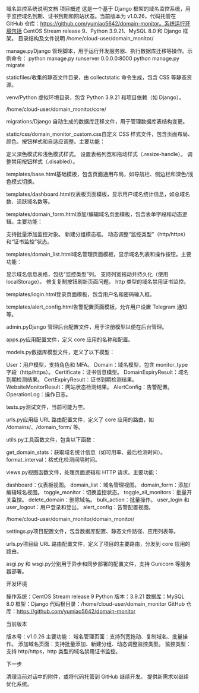域名监控系统说明文档
项目概述
这是一个基于 Django 框架的域名监控系统，用于监控域名到期、证书到期和网站状态。当前版本为 v1.0.26，代码托管在 GitHub 仓库：https://github.com/yumiao5642/domain-monitor。系统运行环境包括 CentOS Stream release 9、Python 3.9.21、MySQL 8.0 和 Django 框架。
目录结构及文件说明
/home/cloud-user/domain_monitor/

manage.pyDjango 管理脚本，用于运行开发服务器、执行数据库迁移等操作。示例命令：
python manage.py runserver 0.0.0.0:8000
python manage.py migrate


staticfiles/收集的静态文件目录，由 collectstatic 命令生成，包含 CSS 等静态资源。

venv/Python 虚拟环境目录，包含 Python 3.9.21 和项目依赖（如 Django）。


/home/cloud-user/domain_monitor/core/

migrations/Django 自动生成的数据库迁移文件，用于管理数据库表结构变更。

static/css/domain_monitor_custom.css自定义 CSS 样式文件，包含页面布局、颜色、按钮样式和自适应调整。主要功能：

定义深色模式和浅色模式样式。
设置表格列宽和拖动样式（.resize-handle）。
调整禁用按钮样式（.disabled）。


templates/base.html基础模板，包含页面通用布局，如导航栏、侧边栏和深色/浅色模式切换。

templates/dashboard.html仪表板页面模板，显示用户域名统计信息，如总域名数、活跃域名数等。

templates/domain_form.html添加/编辑域名页面模板，包含表单字段和动态逻辑。主要功能：

支持批量添加监控对象。
新建分组模态框。
动态调整“监控类型”（http/https）和“证书监控”状态。


templates/domain_list.html域名管理页面模板，显示域名列表和操作按钮。主要功能：

显示域名信息表格，包括“监控类型”列。
支持列宽拖动并持久化（使用 localStorage）。
修复复制按钮刷新页面问题。
http 类型的域名禁用证书监控。


templates/login.html登录页面模板，包含用户名和密码输入框。

templates/alert_config.html告警配置页面模板，允许用户设置 Telegram 通知等。

admin.pyDjango 管理后台配置文件，用于注册模型以便在后台管理。

apps.py应用配置文件，定义 core 应用的名称和配置。

models.py数据库模型文件，定义了以下模型：

User：用户模型，支持角色和 MFA。
Domain：域名模型，包含 monitor_type 字段（http/https）。
Certificate：证书信息模型。
DomainExpiryResult：域名到期检测结果。
CertExpiryResult：证书到期检测结果。
WebsiteMonitorResult：网站状态检测结果。
AlertConfig：告警配置。
OperationLog：操作日志。


tests.py测试文件，当前可能为空。

urls.py应用级 URL 路由配置文件，定义了 core 应用的路由，如 /domains/、/domain_form/ 等。

utils.py工具函数文件，包含以下函数：

get_domain_stats：获取域名统计信息（如可用率、最后检测时间）。
format_interval：格式化检测间隔时间。


views.py视图函数文件，处理页面逻辑和 HTTP 请求。主要功能：

dashboard：仪表板视图。
domain_list：域名管理视图。
domain_form：添加/编辑域名视图。
toggle_monitor：切换监控状态。
toggle_all_monitors：批量开关监控。
delete_domain：删除域名。
bulk_action：批量操作。
user_login 和 user_logout：用户登录和登出。
alert_config：告警配置视图。



/home/cloud-user/domain_monitor/domain_monitor/

settings.py项目配置文件，包含数据库配置、静态文件路径、应用列表等。

urls.py项目级 URL 路由配置文件，定义了项目的主要路由，分发到 core 应用的路由。

asgi.py 和 wsgi.py分别用于异步和同步部署的配置文件，支持 Gunicorn 等服务器部署。


开发环境

操作系统：CentOS Stream release 9
Python 版本：3.9.21
数据库：MySQL 8.0
框架：Django
代码根目录：/home/cloud-user/domain_monitor
GitHub 仓库：https://github.com/yumiao5642/domain-monitor

当前版本

版本号：v1.0.26
主要功能：
域名管理页面：支持列宽拖动、复制域名、批量操作。
添加域名页面：支持批量添加、新建分组、动态调整监控类型。
监控类型：支持 http/https，http 类型的域名禁用证书监控。



下一步

清理当前对话中的附件，或将代码托管到 GitHub 继续开发。
提供新需求以继续优化系统。

